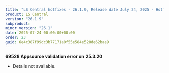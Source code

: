 ```yaml
---
title: "LS Central hotfixes - 26.1.9, Release date July 24, 2025 - Hotfixes"
product: LS Central
version: "26.1.9"
subproduct: 
minor_version: "26.1"
date: 2025-07-24 00:00:00+00:00
order: 23
guid: 6e4c387f99dc3b77171a0f55e584e528de62bae9
---
```


<strong>69528 Appsource validation error on 25.3.20</strong>
<ul><li>Details not available.</li></ul>
